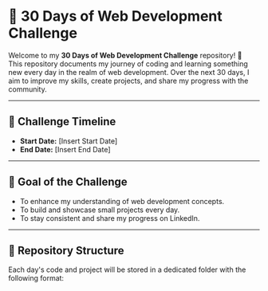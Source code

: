 # 🌟 30 Days of Web Development Challenge  

Welcome to my **30 Days of Web Development Challenge** repository! 🎯  
This repository documents my journey of coding and learning something new every day in the realm of web development. Over the next 30 days, I aim to improve my skills, create projects, and share my progress with the community.  

---

## 📅 Challenge Timeline  
- **Start Date:** [Insert Start Date]  
- **End Date:** [Insert End Date]  

---

## 🚀 Goal of the Challenge  
- To enhance my understanding of web development concepts.  
- To build and showcase small projects every day.  
- To stay consistent and share my progress on LinkedIn.  

---

## 📂 Repository Structure  
Each day's code and project will be stored in a dedicated folder with the following format:  

